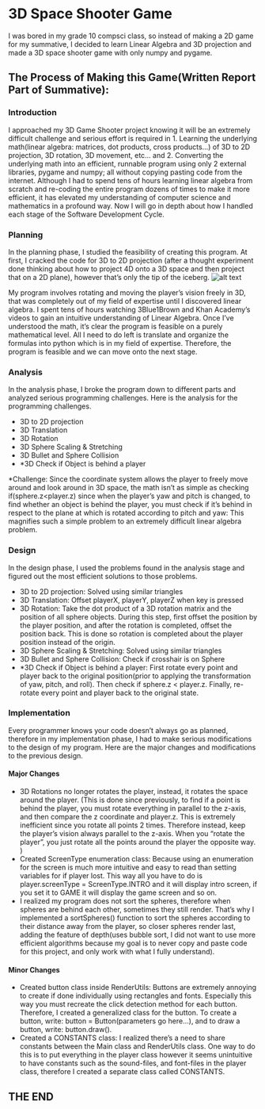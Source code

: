 # 3D Space Shooter Game

I was bored in my grade 10 compsci class, so instead of making a 2D game for my summative, I decided to learn Linear Algebra and 3D projection and made a 3D space shooter game with only numpy and pygame.

## The Process of Making this Game(Written Report Part of Summative):

### Introduction
I approached my 3D Game Shooter project knowing it will be an extremely difficult challenge and serious effort is required in 1. Learning the underlying math(linear algebra: matrices, dot products, cross products...) of 3D to 2D projection, 3D rotation, 3D movement, etc… and 2. Converting the underlying math into an efficient, runnable program using only 2 external libraries, pygame and numpy; all without copying pasting code from the internet. Although I had to spend tens of hours learning linear algebra from scratch and re-coding the entire program dozens of times to make it more efficient, it has elevated my understanding of computer science and mathematics in a profound way. Now I will go in depth about how I handled each stage of the Software Development Cycle.

### Planning
In the planning phase, I studied the feasibility of creating this program. At first, I cracked the code for 3D to 2D projection (after a thought experiment done thinking about how to project 4D onto a 3D space and then project that on a 2D plane), however that’s only the tip of the iceberg.
![alt text](https://miro.medium.com/max/1092/1*vfDeX9HH5TGwY2cgyBuuFA.png)

My program involves rotating and moving the player’s vision freely in 3D, that was completely out of my field of expertise until I discovered linear algebra. I spent tens of hours watching 3Blue1Brown and Khan Academy’s videos to gain an intuitive understanding of Linear Algebra. Once I’ve understood the math, it’s clear the program is feasible on a purely mathematical level. All I need to do left is translate and organize the formulas into python which is in my field of expertise. Therefore, the program is feasible and we can move onto the next stage.

### Analysis
In the analysis phase, I broke the program down to different parts and analyzed serious programming challenges. Here is the analysis for the programming challenges.
* 3D to 2D projection
* 3D Translation
* 3D Rotation
* 3D Sphere Scaling & Stretching
* 3D Bullet and Sphere Collision
* *3D Check if Object is behind a player

*Challenge: Since the coordinate system allows the player to freely move around and look around in 3D space, the math isn’t as simple as checking if(sphere.z<player.z) since when the player’s yaw and pitch is changed, to find whether an object is behind the player, you must check if it’s behind in respect to the plane at which is rotated according to pitch and yaw: This magnifies such a simple problem to an extremely difficult linear algebra problem.

### Design
In the design phase, I used the problems found in the analysis stage and figured out the most efficient solutions to those problems.
* 3D to 2D projection: Solved using similar triangles
* 3D Translation: Offset playerX, playerY, playerZ when key is pressed
* 3D Rotation: Take the dot product of a 3D rotation matrix and the position of all sphere objects. During this step, first offset the position by the player position, and after the rotation is completed, offset the position back. This is done so rotation is completed about the player position instead of the origin.
* 3D Sphere Scaling & Stretching: Solved using similar triangles
* 3D Bullet and Sphere Collision: Check if crosshair is on Sphere
* *3D Check if Object is behind a player: First rotate every point and player back to the original position(prior to applying the transformation of yaw, pitch, and roll). Then check if sphere.z < player.z. Finally, re-rotate every point and player back to the original state.

### Implementation
Every programmer knows your code doesn’t always go as planned, therefore in my implementation phase, I had to make serious modifications to the design of my program. Here are the major changes and modifications to the previous design.
#### Major Changes
* 3D Rotations no longer rotates the player, instead, it rotates the space around the player. (This is done since previously, to find if a point is behind the player, you must rotate everything in parallel to the z-axis, and then compare the z coordinate and player.z. This is extremely inefficient since you rotate all points 2 times. Therefore instead, keep the player’s vision always parallel to the z-axis. When you “rotate the player”, you just rotate all the points around the player the opposite way. )
* Created ScreenType enumeration class: Because using an enumeration for the screen is much more intuitive and easy to read than setting variables for if player lost. This way all you have to do is player.screenType = ScreenType.INTRO and it will display intro screen, if you set it to GAME it will display the game screen and so on.
* I realized my program does not sort the spheres, therefore when spheres are behind each other, sometimes they still render. That’s why I implemented a sortSpheres() function to sort the spheres according to their distance away from the player, so closer spheres render last, adding the feature of depth(uses bubble sort, I did not want to use more efficient algorithms because my goal is to never copy and paste code for this project, and only work with what I fully understand).
#### Minor Changes
* Created button class inside RenderUtils: Buttons are extremely annoying to create if done individually using rectangles and fonts. Especially this way you must recreate the click detection method for each button. Therefore, I created a generalized class for the button. To create a button, write: button = Button(parameters go here...), and to draw a button, write: button.draw().
* Created a CONSTANTS class: I realized there’s a need to share constants between the Main class and RenderUtils class. One way to do this is to put everything in the player class however it seems unintuitive to have constants such as the sound-files, and font-files in the player class, therefore I created a separate class called CONSTANTS.

## THE END
